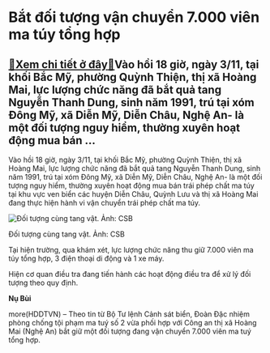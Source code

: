 Bắt đối tượng vận chuyển 7.000 viên ma túy tổng hợp
===================================================

[:gift:Xem chi tiết ở đây:gift:](https://hddtvn.com/bat-doi-tuong-van-chuyen-7-000-vien-ma-tuy-tong-hop/)Vào hồi 18 giờ, ngày 3/11, tại khối Bắc Mỹ, phường Quỳnh Thiện, thị xã Hoàng Mai, lực lượng chức năng đã bắt quả tang Nguyễn Thanh Dung, sinh năm 1991, trú tại xóm Đông Mỹ, xã Diễn Mỹ, Diễn Châu, Nghệ An- là một đối tượng nguy hiểm, thường xuyên hoạt động mua bán …
-------------------------------------------------------------------------------------------------------------------------------------------------------------------------------------------------------------------------------------------------------------------------


Vào hồi 18 giờ, ngày 3/11, tại khối Bắc Mỹ, phường Quỳnh Thiện, thị xã Hoàng Mai, lực lượng chức năng đã bắt quả tang Nguyễn Thanh Dung, sinh năm 1991, trú tại xóm Đông Mỹ, xã Diễn Mỹ, Diễn Châu, Nghệ An- là một đối tượng nguy hiểm, thường xuyên hoạt động mua bán trái phép chất ma túy tại khu vực ven biển các huyện Diễn Châu, Quỳnh Lưu và thị xã Hoàng Mai đang thực hiện hành vi vận chuyển trái phép chất ma túy.





![Đối tượng cùng tang vật. Ảnh: CSB](https://hddtvn.com/wp-content/uploads/2021/01/1214_Doi-tuong-cung-tang-vat.jpg "Đối tượng cùng tang vật. Ảnh: CSB")


Đối tượng cùng tang vật. Ảnh: CSB



Tại hiện trường, qua khám xét, lực lượng chức năng thu giữ 7.000 viên ma túy tổng hợp, 3 điện thoại di động và 1 xe máy.


Hiện cơ quan điều tra đang tiến hành các hoạt động điều tra để xử lý đối tượng theo quy định.




**Nụ Bùi**



more(HDDTVN) – Theo tin từ Bộ Tư lệnh Cảnh sát biển, Đoàn Đặc nhiệm phòng chống tội phạm ma tuý số 2 vừa phối hợp với Công an thị xã Hoàng Mai (Nghệ An) bắt giữ một đối tượng đang vận chuyển 7.000 viên ma tuý tổng hợp.

